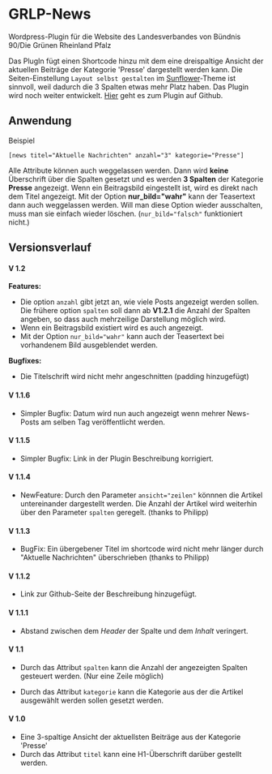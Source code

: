 GRLP-News
=========

Wordpress-Plugin für die Website des Landesverbandes von
Bündnis 90/Die Grünen Rheinland Pfalz

Das PlugIn fügt einen Shortcode hinzu mit dem eine dreispaltige Ansicht
der aktuellen Beiträge der Kategorie 'Presse' dargestellt werden kann.
Die Seiten-Einstellung `Layout selbst gestalten` im
[Sunflower](https://github.com/codeispoetry/sunflower)-Theme
ist sinnvoll, weil dadurch die 3 Spalten etwas mehr Platz haben.
Das Plugin wird noch weiter entwickelt. [Hier](https://github.com/Alzi/grlp_news)
geht es zum Plugin auf Github. 

Anwendung
---------

Beispiel

	[news titel="Aktuelle Nachrichten" anzahl="3" kategorie="Presse"]

Alle Attribute können auch weggelassen werden.
Dann wird __keine__ Überschrift über die Spalten gesetzt und es werden
__3 Spalten__ der Kategorie __Presse__ angezeigt.
Wenn ein Beitragsbild eingestellt ist, wird es direkt nach dem Titel angezeigt.
Mit der Option __nur_bild="wahr"__ kann der Teasertext dann auch weggelassen
werden. Will man diese Option wieder ausschalten, muss man sie einfach wieder löschen.
(`nur_bild="falsch"` funktioniert nicht.)

Versionsverlauf
---------------

#### V 1.2

**Features:**
- Die option `anzahl` gibt jetzt an, wie viele Posts angezeigt werden sollen.
  Die frühere option `spalten` soll dann ab **V1.2.1** die Anzahl der Spalten
  angeben, so dass auch mehrzeilige Darstellung möglich wird.
- Wenn ein Beitragsbild existiert wird es auch angezeigt. 
- Mit der Option `nur_bild="wahr"` kann auch der Teasertext bei vorhandenem 
Bild ausgeblendet werden.

**Bugfixes:**
- Die Titelschrift wird nicht mehr angeschnitten (padding hinzugefügt)


#### V 1.1.6

- Simpler Bugfix: Datum wird nun auch angezeigt wenn mehrer News-Posts am selben Tag veröffentlicht werden.

#### V 1.1.5

- Simpler Bugfix: Link in der Plugin Beschreibung korrigiert.

#### V 1.1.4

- NewFeature: Durch den Parameter `ansicht="zeilen"` könnnen die Artikel untereinander dargestellt werden. Die Anzahl der Artikel wird weiterhin über den Parameter `spalten` geregelt. (thanks to Philipp)

#### V 1.1.3

- BugFix: Ein übergebener Titel im shortcode wird nicht mehr länger durch
"Aktuelle Nachrichten" überschrieben (thanks to Philipp)

#### V 1.1.2

- Link zur Github-Seite der Beschreibung hinzugefügt.

#### V 1.1.1

- Abstand zwischen dem _Header_ der Spalte und dem _Inhalt_ veringert.

#### V 1.1

- Durch das Attribut `spalten` kann die Anzahl der angezeigten Spalten
  gesteuert werden. (Nur eine Zeile möglich)

- Durch das Attribut `kategorie` kann die Kategorie aus der die Artikel
  ausgewählt werden sollen gesetzt werden.

#### V 1.0

- Eine 3-spaltige Ansicht der aktuellsten Beiträge aus der Kategorie 'Presse'
- Durch das Attribut `titel` kann eine H1-Überschrift darüber gestellt werden.
